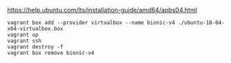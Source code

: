https://help.ubuntu.com/lts/installation-guide/amd64/apbs04.html

```shell
vagrant box add --provider virtualbox --name bionic-v4 ./ubuntu-18-04-x64-virtualbox.box
vagrant up
vagrant ssh
vagrant destroy -f
vagrant box remove bionic-v4
```
